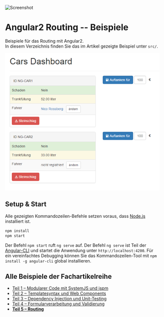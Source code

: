 ![Screenshot](shield-with-beta.png)

# Angular2 Routing -- Beispiele

Beispiele für das Routing mit Angular2.  
In diesem Verzeichnis finden Sie das im Artikel gezeigte Beispiel unter `src/`.

![Screenshot](screenshot.png)

## Setup & Start

Alle gezeigten Kommandozeilen-Befehle setzen voraus, dass [Node.js](https://nodejs.org/) installiert ist.

```cmd
npm install
npm start
```

Der Befehl `npm start` ruft `ng serve` auf.
Der Befehl `ng serve` ist Teil der [Angular-CLI](https://github.com/angular/angular-cli) und startet die Anwendung unter `http://localhost:4200`. 
Für ein vereinfachtes Debugging können Sie das Kommandozeilen-Tool mit `npm install -g angular-cli` global installieren.

## Alle Beispiele der Fachartikelreihe

* [Teil 1 – Modularer Code mit SystemJS und jspm](https://github.com/Angular2Buch/angular2-module)
* [Teil 2 – Templatesyntax und Web Components](https://github.com/Angular2Buch/angular2-template-syntax)
* [Teil 3 – Dependency Injection und Unit-Testing](https://github.com/Angular2Buch/angular2-testing)
* [Teil 4 – Formularverarbeitung und Validierung](https://github.com/Angular2Buch/angular2-forms)
* __[Teil 5 – Routing](https://github.com/Angular2Buch/angular2-routing)__ 